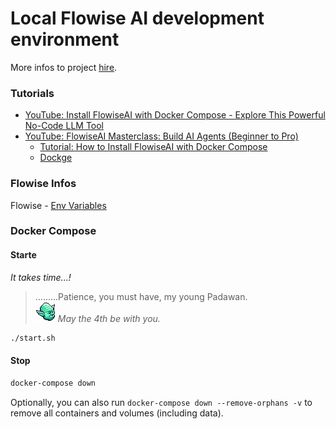 # Local Flowise AI development environment

More infos to project [hire](docs/project.md).

### Tutorials

- [YouTube: Install FlowiseAI with Docker Compose - Explore This Powerful No-Code LLM Tool](https://www.youtube.com/watch?v=ZJvl1_DVy_g)
- [YouTube: FlowiseAI Masterclass: Build AI Agents (Beginner to Pro)](https://www.youtube.com/watch?v=9TaRksXuLWY)
  - [Tutorial: How to Install FlowiseAI with Docker Compose](https://www.bitdoze.com/flowiseai-install/)
  - [Dockge](https://dockge.kuma.pet/)

### Flowise Infos

Flowise - [Env Variables](https://github.com/FlowiseAI/Flowise/blob/main/CONTRIBUTING.md#-env-variables⁠)

### Docker Compose

#### Starte

*It takes time...!*

> .........Patience, you must have, my young Padawan.  
> ![yoda](docs/img/yoda.png)
> *May the 4th be with you.*

```bash
./start.sh
```

#### Stop

```bash
docker-compose down
```

Optionally, you can also run `docker-compose down --remove-orphans -v` to remove all containers and volumes (including data).
